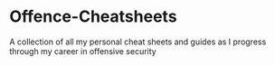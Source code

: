 # Offence-Cheatsheets
A collection of all my personal cheat sheets and guides as I progress through my career in offensive security
